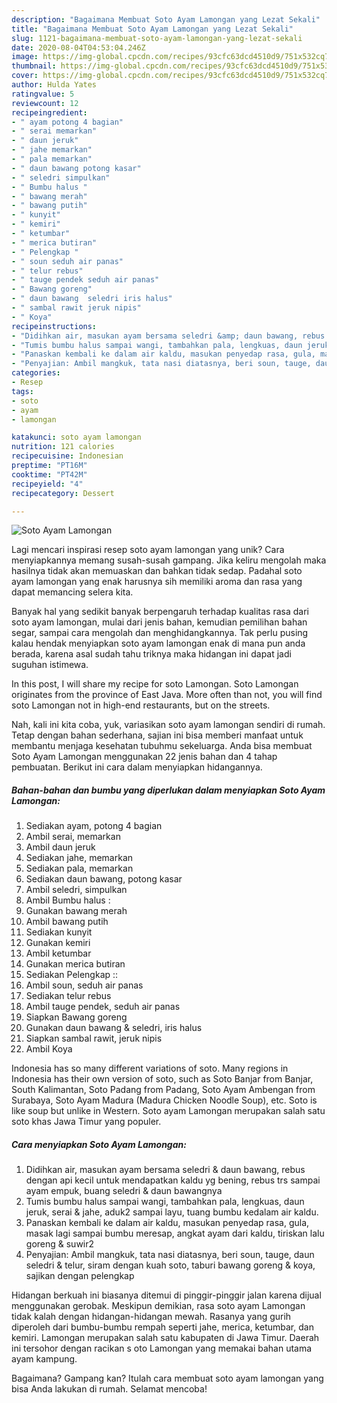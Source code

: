 ```yaml
---
description: "Bagaimana Membuat Soto Ayam Lamongan yang Lezat Sekali"
title: "Bagaimana Membuat Soto Ayam Lamongan yang Lezat Sekali"
slug: 1121-bagaimana-membuat-soto-ayam-lamongan-yang-lezat-sekali
date: 2020-08-04T04:53:04.246Z
image: https://img-global.cpcdn.com/recipes/93cfc63dcd4510d9/751x532cq70/soto-ayam-lamongan-foto-resep-utama.jpg
thumbnail: https://img-global.cpcdn.com/recipes/93cfc63dcd4510d9/751x532cq70/soto-ayam-lamongan-foto-resep-utama.jpg
cover: https://img-global.cpcdn.com/recipes/93cfc63dcd4510d9/751x532cq70/soto-ayam-lamongan-foto-resep-utama.jpg
author: Hulda Yates
ratingvalue: 5
reviewcount: 12
recipeingredient:
- " ayam potong 4 bagian"
- " serai memarkan"
- " daun jeruk"
- " jahe memarkan"
- " pala memarkan"
- " daun bawang potong kasar"
- " seledri simpulkan"
- " Bumbu halus "
- " bawang merah"
- " bawang putih"
- " kunyit"
- " kemiri"
- " ketumbar"
- " merica butiran"
- " Pelengkap "
- " soun seduh air panas"
- " telur rebus"
- " tauge pendek seduh air panas"
- " Bawang goreng"
- " daun bawang  seledri iris halus"
- " sambal rawit jeruk nipis"
- " Koya"
recipeinstructions:
- "Didihkan air, masukan ayam bersama seledri &amp; daun bawang, rebus dengan api kecil untuk mendapatkan kaldu yg bening, rebus trs sampai ayam empuk, buang seledri &amp; daun bawangnya"
- "Tumis bumbu halus sampai wangi, tambahkan pala, lengkuas, daun jeruk, serai &amp; jahe, aduk2 sampai layu, tuang bumbu kedalam air kaldu."
- "Panaskan kembali ke dalam air kaldu, masukan penyedap rasa, gula, masak lagi sampai bumbu meresap, angkat ayam dari kaldu, tiriskan lalu goreng &amp; suwir2"
- "Penyajian: Ambil mangkuk, tata nasi diatasnya, beri soun, tauge, daun seledri &amp; telur, siram dengan kuah soto, taburi bawang goreng &amp; koya, sajikan dengan pelengkap"
categories:
- Resep
tags:
- soto
- ayam
- lamongan

katakunci: soto ayam lamongan 
nutrition: 121 calories
recipecuisine: Indonesian
preptime: "PT16M"
cooktime: "PT42M"
recipeyield: "4"
recipecategory: Dessert

---
```



![Soto Ayam Lamongan](https://img-global.cpcdn.com/recipes/93cfc63dcd4510d9/751x532cq70/soto-ayam-lamongan-foto-resep-utama.jpg)

Lagi mencari inspirasi resep soto ayam lamongan yang unik? Cara menyiapkannya memang susah-susah gampang. Jika keliru mengolah maka hasilnya tidak akan memuaskan dan bahkan tidak sedap. Padahal soto ayam lamongan yang enak harusnya sih memiliki aroma dan rasa yang dapat memancing selera kita.

Banyak hal yang sedikit banyak berpengaruh terhadap kualitas rasa dari soto ayam lamongan, mulai dari jenis bahan, kemudian pemilihan bahan segar, sampai cara mengolah dan menghidangkannya. Tak perlu pusing kalau hendak menyiapkan soto ayam lamongan enak di mana pun anda berada, karena asal sudah tahu triknya maka hidangan ini dapat jadi suguhan istimewa.

In this post, I will share my recipe for soto Lamongan. Soto Lamongan originates from the province of East Java. More often than not, you will find soto Lamongan not in high-end restaurants, but on the streets.


Nah, kali ini kita coba, yuk, variasikan soto ayam lamongan sendiri di rumah. Tetap dengan bahan sederhana, sajian ini bisa memberi manfaat untuk membantu menjaga kesehatan tubuhmu sekeluarga. Anda bisa membuat Soto Ayam Lamongan menggunakan 22 jenis bahan dan 4 tahap pembuatan. Berikut ini cara dalam menyiapkan hidangannya.

<!--inarticleads1-->

##### Bahan-bahan dan bumbu yang diperlukan dalam menyiapkan Soto Ayam Lamongan:

1. Sediakan  ayam, potong 4 bagian
1. Ambil  serai, memarkan
1. Ambil  daun jeruk
1. Sediakan  jahe, memarkan
1. Sediakan  pala, memarkan
1. Sediakan  daun bawang, potong kasar
1. Ambil  seledri, simpulkan
1. Ambil  Bumbu halus :
1. Gunakan  bawang merah
1. Ambil  bawang putih
1. Sediakan  kunyit
1. Gunakan  kemiri
1. Ambil  ketumbar
1. Gunakan  merica butiran
1. Sediakan  Pelengkap ::
1. Ambil  soun, seduh air panas
1. Sediakan  telur rebus
1. Ambil  tauge pendek, seduh air panas
1. Siapkan  Bawang goreng
1. Gunakan  daun bawang &amp; seledri, iris halus
1. Siapkan  sambal rawit, jeruk nipis
1. Ambil  Koya


Indonesia has so many different variations of soto. Many regions in Indonesia has their own version of soto, such as Soto Banjar from Banjar, South Kalimantan, Soto Padang from Padang, Soto Ayam Ambengan from Surabaya, Soto Ayam Madura (Madura Chicken Noodle Soup), etc. Soto is like soup but unlike in Western. Soto ayam Lamongan merupakan salah satu soto khas Jawa Timur yang populer. 

<!--inarticleads2-->

##### Cara menyiapkan Soto Ayam Lamongan:

1. Didihkan air, masukan ayam bersama seledri &amp; daun bawang, rebus dengan api kecil untuk mendapatkan kaldu yg bening, rebus trs sampai ayam empuk, buang seledri &amp; daun bawangnya
1. Tumis bumbu halus sampai wangi, tambahkan pala, lengkuas, daun jeruk, serai &amp; jahe, aduk2 sampai layu, tuang bumbu kedalam air kaldu.
1. Panaskan kembali ke dalam air kaldu, masukan penyedap rasa, gula, masak lagi sampai bumbu meresap, angkat ayam dari kaldu, tiriskan lalu goreng &amp; suwir2
1. Penyajian: Ambil mangkuk, tata nasi diatasnya, beri soun, tauge, daun seledri &amp; telur, siram dengan kuah soto, taburi bawang goreng &amp; koya, sajikan dengan pelengkap


Hidangan berkuah ini biasanya ditemui di pinggir-pinggir jalan karena dijual menggunakan gerobak. Meskipun demikian, rasa soto ayam Lamongan tidak kalah dengan hidangan-hidangan mewah. Rasanya yang gurih diperoleh dari bumbu-bumbu rempah seperti jahe, merica, ketumbar, dan kemiri. Lamongan merupakan salah satu kabupaten di Jawa Timur. Daerah ini tersohor dengan racikan s oto Lamongan yang memakai bahan utama ayam kampung. 

Bagaimana? Gampang kan? Itulah cara membuat soto ayam lamongan yang bisa Anda lakukan di rumah. Selamat mencoba!
